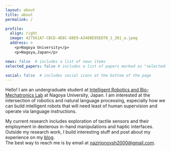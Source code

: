 ```yaml
---
layout: about
title: about
permalink: /

profile:
  align: right
  image: 427561A7-CBCD-4E8C-88E9-A3408E95ED70_1_201_a.jpeg
  address: >
    <p>Nagoya University</p>
    <p>Nagoya,Japan</p>

news: false  # includes a list of news items
selected_papers: false # includes a list of papers marked as "selected={true}"

social: false  # includes social icons at the bottom of the page
---
```


Hello! I am an undergraduate student at <a href="http://www.mein.nagoya-u.ac.jp/en/index.html">Intelligent Robotics and Bio-Mechatronics Lab</a> at Nagoya University, Japan. I am interested at the intersection of robotics and natural language processing, especially how we can build intelligent robots that will need least of human supervision and operate via language instructions.    


My current research includes exploration of tactile sensors and their employment in dexterous in-hand manipulations and haptic interfaces.  
Outside my research work, I build interesting stuff and post about my experience on my <a href="https://vocdex.github.io/blog/">blog</a>.   
The best way to reach me is by email at <a href="mailto:nazirjonovsh2000@gmail.com">nazirjonovsh2000@gmail.com</a>.
